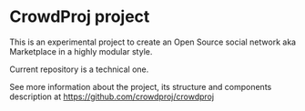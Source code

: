 # CrowdProj project

This is an experimental project to create an Open Source social network aka Marketplace in a highly modular style.

Current repository is a technical one.

See more information about the project, its structure and components description
at https://github.com/crowdproj/crowdproj
